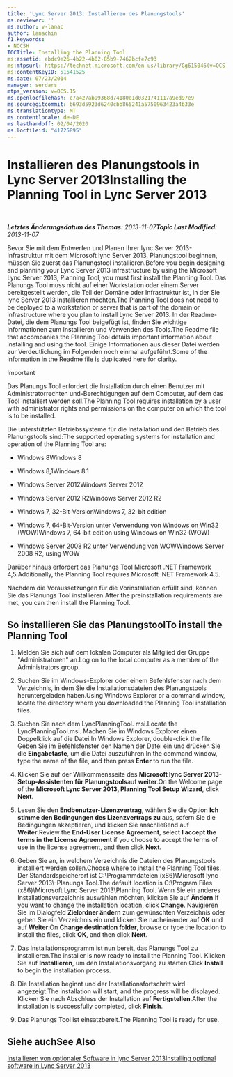 ```yaml
---
title: 'Lync Server 2013: Installieren des Planungstools'
ms.reviewer: ''
ms.author: v-lanac
author: lanachin
f1.keywords:
- NOCSH
TOCTitle: Installing the Planning Tool
ms:assetid: ebdc9e26-4b22-4b02-85b9-7462bcfe7c93
ms:mtpsurl: https://technet.microsoft.com/en-us/library/Gg615046(v=OCS.15)
ms:contentKeyID: 51541525
ms.date: 07/23/2014
manager: serdars
mtps_version: v=OCS.15
ms.openlocfilehash: e7a427ab99368d74180e1d0321741117a9ed97e9
ms.sourcegitcommit: b693d5923d6240cbb865241a5750963423a4b33e
ms.translationtype: MT
ms.contentlocale: de-DE
ms.lasthandoff: 02/04/2020
ms.locfileid: "41725895"
---
```

<div data-xmlns="http://www.w3.org/1999/xhtml">

<div class="topic" data-xmlns="http://www.w3.org/1999/xhtml" data-msxsl="urn:schemas-microsoft-com:xslt" data-cs="http://msdn.microsoft.com/en-us/">

<div data-asp="http://msdn2.microsoft.com/asp">

# <a name="installing-the-planning-tool-in-lync-server-2013"></a><span data-ttu-id="f5c23-102">Installieren des Planungstools in Lync Server 2013</span><span class="sxs-lookup"><span data-stu-id="f5c23-102">Installing the Planning Tool in Lync Server 2013</span></span>

</div>

<div id="mainSection">

<div id="mainBody">

<span> </span>

<span data-ttu-id="f5c23-103">_**Letztes Änderungsdatum des Themas:** 2013-11-07_</span><span class="sxs-lookup"><span data-stu-id="f5c23-103">_**Topic Last Modified:** 2013-11-07_</span></span>

<span data-ttu-id="f5c23-104">Bevor Sie mit dem Entwerfen und Planen Ihrer lync Server 2013-Infrastruktur mit dem Microsoft lync Server 2013, Planungstool beginnen, müssen Sie zuerst das Planungstool installieren.</span><span class="sxs-lookup"><span data-stu-id="f5c23-104">Before you begin designing and planning your Lync Server 2013 infrastructure by using the Microsoft Lync Server 2013, Planning Tool, you must first install the Planning Tool.</span></span> <span data-ttu-id="f5c23-105">Das Planungs Tool muss nicht auf einer Workstation oder einem Server bereitgestellt werden, die Teil der Domäne oder Infrastruktur ist, in der Sie lync Server 2013 installieren möchten.</span><span class="sxs-lookup"><span data-stu-id="f5c23-105">The Planning Tool does not need to be deployed to a workstation or server that is part of the domain or infrastructure where you plan to install Lync Server 2013.</span></span> <span data-ttu-id="f5c23-106">In der Readme-Datei, die dem Planungs Tool beigefügt ist, finden Sie wichtige Informationen zum Installieren und Verwenden des Tools.</span><span class="sxs-lookup"><span data-stu-id="f5c23-106">The Readme file that accompanies the Planning Tool details important information about installing and using the tool.</span></span> <span data-ttu-id="f5c23-107">Einige Informationen aus dieser Datei werden zur Verdeutlichung im Folgenden noch einmal aufgeführt.</span><span class="sxs-lookup"><span data-stu-id="f5c23-107">Some of the information in the Readme file is duplicated here for clarity.</span></span>

<div>


> [!IMPORTANT]  
> <span data-ttu-id="f5c23-108">Das Planungs Tool erfordert die Installation durch einen Benutzer mit Administratorrechten und-Berechtigungen auf dem Computer, auf dem das Tool installiert werden soll.</span><span class="sxs-lookup"><span data-stu-id="f5c23-108">The Planning Tool requires installation by a user with administrator rights and permissions on the computer on which the tool is to be installed.</span></span>



</div>

<span data-ttu-id="f5c23-109">Die unterstützten Betriebssysteme für die Installation und den Betrieb des Planungstools sind:</span><span class="sxs-lookup"><span data-stu-id="f5c23-109">The supported operating systems for installation and operation of the Planning Tool are:</span></span>

  - <span data-ttu-id="f5c23-110">Windows 8</span><span class="sxs-lookup"><span data-stu-id="f5c23-110">Windows 8</span></span>

  - <span data-ttu-id="f5c23-111">Windows 8,1</span><span class="sxs-lookup"><span data-stu-id="f5c23-111">Windows 8.1</span></span>

  - <span data-ttu-id="f5c23-112">Windows Server 2012</span><span class="sxs-lookup"><span data-stu-id="f5c23-112">Windows Server 2012</span></span>

  - <span data-ttu-id="f5c23-113">Windows Server 2012 R2</span><span class="sxs-lookup"><span data-stu-id="f5c23-113">Windows Server 2012 R2</span></span>

  - <span data-ttu-id="f5c23-114">Windows 7, 32-Bit-Version</span><span class="sxs-lookup"><span data-stu-id="f5c23-114">Windows 7, 32-bit edition</span></span>

  - <span data-ttu-id="f5c23-115">Windows 7, 64-Bit-Version unter Verwendung von Windows on Win32 (WOW)</span><span class="sxs-lookup"><span data-stu-id="f5c23-115">Windows 7, 64-bit edition using Windows on Win32 (WOW)</span></span>

  - <span data-ttu-id="f5c23-116">Windows Server 2008 R2 unter Verwendung von WOW</span><span class="sxs-lookup"><span data-stu-id="f5c23-116">Windows Server 2008 R2, using WOW</span></span>

<span data-ttu-id="f5c23-117">Darüber hinaus erfordert das Planungs Tool Microsoft .NET Framework 4,5.</span><span class="sxs-lookup"><span data-stu-id="f5c23-117">Additionally, the Planning Tool requires Microsoft .NET Framework 4.5.</span></span>

<span data-ttu-id="f5c23-118">Nachdem die Voraussetzungen für die Vorinstallation erfüllt sind, können Sie das Planungs Tool installieren.</span><span class="sxs-lookup"><span data-stu-id="f5c23-118">After the preinstallation requirements are met, you can then install the Planning Tool.</span></span>

<div>

## <a name="to-install-the-planning-tool"></a><span data-ttu-id="f5c23-119">So installieren Sie das Planungstool</span><span class="sxs-lookup"><span data-stu-id="f5c23-119">To install the Planning Tool</span></span>

1.  <span data-ttu-id="f5c23-120">Melden Sie sich auf dem lokalen Computer als Mitglied der Gruppe "Administratoren" an.</span><span class="sxs-lookup"><span data-stu-id="f5c23-120">Log on to the local computer as a member of the Administrators group.</span></span>

2.  <span data-ttu-id="f5c23-121">Suchen Sie im Windows-Explorer oder einem Befehlsfenster nach dem Verzeichnis, in dem Sie die Installationsdateien des Planungstools heruntergeladen haben.</span><span class="sxs-lookup"><span data-stu-id="f5c23-121">Using Windows Explorer or a command window, locate the directory where you downloaded the Planning Tool installation files.</span></span>

3.  <span data-ttu-id="f5c23-122">Suchen Sie nach dem LyncPlanningTool. msi.</span><span class="sxs-lookup"><span data-stu-id="f5c23-122">Locate the LyncPlanningTool.msi.</span></span> <span data-ttu-id="f5c23-123">Machen Sie im Windows Explorer einen Doppelklick auf die Datei.</span><span class="sxs-lookup"><span data-stu-id="f5c23-123">In Windows Explorer, double-click the file.</span></span> <span data-ttu-id="f5c23-124">Geben Sie im Befehlsfenster den Namen der Datei ein und drücken Sie die **Eingabetaste**, um die Datei auszuführen.</span><span class="sxs-lookup"><span data-stu-id="f5c23-124">In the command window, type the name of the file, and then press **Enter** to run the file.</span></span>

4.  <span data-ttu-id="f5c23-125">Klicken Sie auf der Willkommensseite des **Microsoft lync Server 2013-Setup-Assistenten für Planungstools**auf **weiter**.</span><span class="sxs-lookup"><span data-stu-id="f5c23-125">On the Welcome page of the **Microsoft Lync Server 2013, Planning Tool Setup Wizard**, click **Next**.</span></span>

5.  <span data-ttu-id="f5c23-126">Lesen Sie den **Endbenutzer-Lizenzvertrag**, wählen Sie die Option **Ich stimme den Bedingungen des Lizenzvertrags zu** aus, sofern Sie die Bedingungen akzeptieren, und klicken Sie anschließend auf **Weiter**.</span><span class="sxs-lookup"><span data-stu-id="f5c23-126">Review the **End-User License Agreement**, select **I accept the terms in the License Agreement** if you choose to accept the terms of use in the license agreement, and then click **Next**.</span></span>

6.  <span data-ttu-id="f5c23-127">Geben Sie an, in welchem Verzeichnis die Dateien des Planungstools installiert werden sollen.</span><span class="sxs-lookup"><span data-stu-id="f5c23-127">Choose where to install the Planning Tool files.</span></span> <span data-ttu-id="f5c23-128">Der Standardspeicherort ist C:\\Programmdateien (x86)\\Microsoft lync Server 2013\\-Planungs Tool.</span><span class="sxs-lookup"><span data-stu-id="f5c23-128">The default location is C:\\Program Files (x86)\\Microsoft Lync Server 2013\\Planning Tool.</span></span> <span data-ttu-id="f5c23-129">Wenn Sie ein anderes Installationsverzeichnis auswählen möchten, klicken Sie auf **Ändern**.</span><span class="sxs-lookup"><span data-stu-id="f5c23-129">If you want to change the installation location, click **Change**.</span></span> <span data-ttu-id="f5c23-130">Navigieren Sie im Dialogfeld **Zielordner ändern** zum gewünschten Verzeichnis oder geben Sie ein Verzeichnis ein und klicken Sie nacheinander auf **OK** und auf **Weiter**.</span><span class="sxs-lookup"><span data-stu-id="f5c23-130">On **Change destination folder**, browse or type the location to install the files, click **OK**, and then click **Next**.</span></span>

7.  <span data-ttu-id="f5c23-131">Das Installationsprogramm ist nun bereit, das Planungs Tool zu installieren.</span><span class="sxs-lookup"><span data-stu-id="f5c23-131">The installer is now ready to install the Planning Tool.</span></span> <span data-ttu-id="f5c23-132">Klicken Sie auf **Installieren**, um den Installationsvorgang zu starten.</span><span class="sxs-lookup"><span data-stu-id="f5c23-132">Click **Install** to begin the installation process.</span></span>

8.  <span data-ttu-id="f5c23-133">Die Installation beginnt und der Installationsfortschritt wird angezeigt.</span><span class="sxs-lookup"><span data-stu-id="f5c23-133">The installation will start, and the progress will be displayed.</span></span> <span data-ttu-id="f5c23-134">Klicken Sie nach Abschluss der Installation auf **Fertigstellen**.</span><span class="sxs-lookup"><span data-stu-id="f5c23-134">After the installation is successfully completed, click **Finish**.</span></span>

9.  <span data-ttu-id="f5c23-135">Das Planungs Tool ist einsatzbereit.</span><span class="sxs-lookup"><span data-stu-id="f5c23-135">The Planning Tool is ready for use.</span></span>

</div>

<div>

## <a name="see-also"></a><span data-ttu-id="f5c23-136">Siehe auch</span><span class="sxs-lookup"><span data-stu-id="f5c23-136">See Also</span></span>


[<span data-ttu-id="f5c23-137">Installieren von optionaler Software in lync Server 2013</span><span class="sxs-lookup"><span data-stu-id="f5c23-137">Installing optional software in Lync Server 2013</span></span>](lync-server-2013-installing-optional-software.md)  
  

</div>

</div>

<span> </span>

</div>

</div>

</div>


